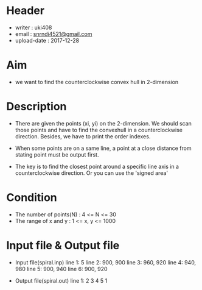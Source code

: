 # Header
- writer : uki408
- email : snrndi4521@gmail.com
- upload-date : 2017-12-28

# Aim
- we want to find the counterclockwise convex hull in 2-dimension

# Description
- There are given the points (xi, yi) on the 2-dimension. We should scan those points and have to find
the convexhull in a counterclockwise direction. Besides, we have to print the order indexes.

- When some points are on a same line, a point at a close distance from stating point must be output first.
- The key is to find the closest point around a specific line axis in a counterclockwise direction. Or you
can use the 'signed area'

# Condition
- The number of points(N) : 4 <= N <= 30
- The range of x and y : 1 <= x, y <= 1000

# Input file & Output file
- Input file(spiral.inp)
line 1: 5
line 2: 900, 900
line 3: 960, 920
line 4: 940, 980
line 5: 900, 940
line 6: 900, 920

- Output file(spiral.out)
line 1:  2 3 4 5 1
